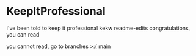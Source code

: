 # KeepItProfessional
I've been told to keep it professional kekw
readme-edits
congratulations, you can read 

you cannot read, go to branches >:( 
main
